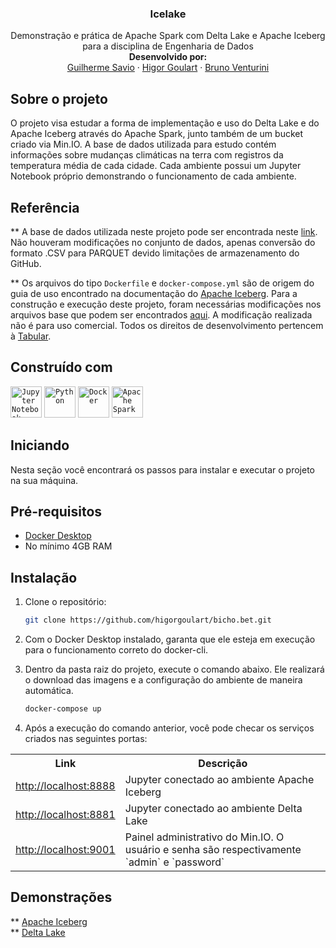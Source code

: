 <div align="center">
  <h3 align="center">Icelake</h3>

  <p align="center">
    Demonstração e prática de Apache Spark com Delta Lake e Apache Iceberg para a disciplina de Engenharia de Dados
    <br />
    <strong>Desenvolvido por: </strong>
    <br />
    <a href="https://github.com/guilherme-savio">Guilherme Savio</a>
    ·
    <a href="https://github.com/higorgoulart">Higor Goulart</a>
    ·
    <a href="https://github.com/bruno-venturini">Bruno Venturini</a>
  </p>
</div>


## Sobre o projeto

O projeto visa estudar a forma de implementação e uso do Delta Lake e do Apache Iceberg através do Apache Spark, junto também de um bucket criado via Min.IO. A base de dados utilizada para estudo contém informações sobre mudanças climáticas na terra com registros da temperatura média de cada cidade. Cada ambiente possui um Jupyter Notebook próprio demonstrando o funcionamento de cada ambiente.

## Referência

** A base de dados utilizada neste projeto pode ser encontrada neste <a href="https://www.kaggle.com/datasets/berkeleyearth/climate-change-earth-surface-temperature-data">link</a>. Não houveram modificações no conjunto de dados, apenas conversão do formato .CSV para PARQUET devido limitações de armazenamento do GitHub.
<br />

** Os arquivos do tipo `Dockerfile` e `docker-compose.yml` são de origem do guia de uso encontrado na documentação do <a href="https://iceberg.apache.org/spark-quickstart/#spark-and-iceberg-quickstart">Apache Iceberg</a>. Para a construção e execução deste projeto, foram necessárias modificações nos arquivos base que podem ser encontrados <a href="https://github.com/tabular-io/docker-spark-iceberg">aqui</a>. A modificação realizada não é para uso comercial. Todos os direitos de desenvolvimento pertencem à <a href="https://tabular.io/">Tabular</a>.

## Construído com

<div >
	<code><img width="50" src="https://user-images.githubusercontent.com/25181517/183914128-3fc88b4a-4ac1-40e6-9443-9a30182379b7.png" alt="Jupyter Notebook" title="Jupyter Notebook"/></code>
	<code><img width="50" src="https://user-images.githubusercontent.com/25181517/183423507-c056a6f9-1ba8-4312-a350-19bcbc5a8697.png" alt="Python" title="Python"/></code>
	<code><img width="50" src="https://user-images.githubusercontent.com/25181517/117207330-263ba280-adf4-11eb-9b97-0ac5b40bc3be.png" alt="Docker" title="Docker"/></code>
	<code><img width="50" src="https://user-images.githubusercontent.com/25181517/184357834-eba1eee1-6074-4b9c-8ed3-5373868096cc.png" alt="Apache Spark" title="Apache Spark"/></code>
</div>

## Iniciando

Nesta seção você encontrará os passos para instalar e executar o projeto na sua máquina.

## Pré-requisitos

* <a href="https://www.docker.com/products/docker-desktop/">Docker Desktop</a>
* No mínimo 4GB RAM

## Instalação

1. Clone o repositório:
   ```sh
   git clone https://github.com/higorgoulart/bicho.bet.git
   ```
2. Com o Docker Desktop instalado, garanta que ele esteja em execução para o funcionamento correto do docker-cli.

3. Dentro da pasta raiz do projeto, execute o comando abaixo. Ele realizará o download das imagens e a configuração do ambiente de maneira automática.
   ```sh
   docker-compose up
   ```
4. Após a execução do comando anterior, você pode checar os serviços criados nas seguintes portas:
<table>
  <tr>
    <th>Link</th>
    <th>Descrição</th>
  </tr>
  <tr>
    <td><a href="http://localhost:8888">http://localhost:8888</a></td>
    <td>Jupyter conectado ao ambiente Apache Iceberg</td>
  </tr>
  <tr>
    <td><a href="http://localhost:8881">http://localhost:8881</a></td>
    <td>Jupyter conectado ao ambiente Delta Lake</td>
  </tr>
  <tr>
    <td><a href="http://localhost:9001">http://localhost:9001</a></td>
    <td>Painel administrativo do Min.IO. O usuário e senha são respectivamente `admin` e `password`</td>
  </tr>
</table>

## Demonstrações
** <a href="https://github.com/guilherme-savio/icelake/blob/main/iceberg/notebooks/iceberg.ipynb">Apache Iceberg</a>
<br />
** <a href="https://github.com/guilherme-savio/icelake/blob/main/deltalake/notebooks/deltalake.ipynb">Delta Lake</a>

